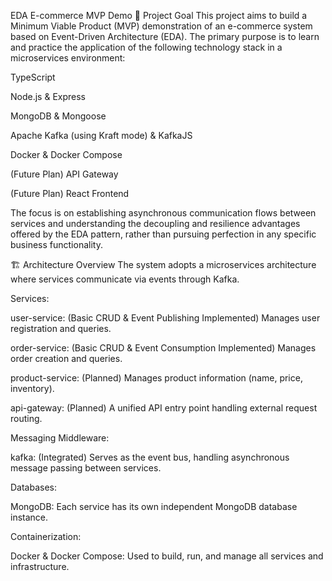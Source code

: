 EDA E-commerce MVP Demo
🚀 Project Goal
This project aims to build a Minimum Viable Product (MVP) demonstration of an e-commerce system based on Event-Driven Architecture (EDA). The primary purpose is to learn and practice the application of the following technology stack in a microservices environment:

TypeScript

Node.js & Express

MongoDB & Mongoose

Apache Kafka (using Kraft mode) & KafkaJS

Docker & Docker Compose

(Future Plan) API Gateway

(Future Plan) React Frontend

The focus is on establishing asynchronous communication flows between services and understanding the decoupling and resilience advantages offered by the EDA pattern, rather than pursuing perfection in any specific business functionality.

🏗️ Architecture Overview
The system adopts a microservices architecture where services communicate via events through Kafka.

Services:

user-service: (Basic CRUD & Event Publishing Implemented) Manages user registration and queries.

order-service: (Basic CRUD & Event Consumption Implemented) Manages order creation and queries.

product-service: (Planned) Manages product information (name, price, inventory).

api-gateway: (Planned) A unified API entry point handling external request routing.

Messaging Middleware:

kafka: (Integrated) Serves as the event bus, handling asynchronous message passing between services.

Databases:

MongoDB: Each service has its own independent MongoDB database instance.

Containerization:

Docker & Docker Compose: Used to build, run, and manage all services and infrastructure.
